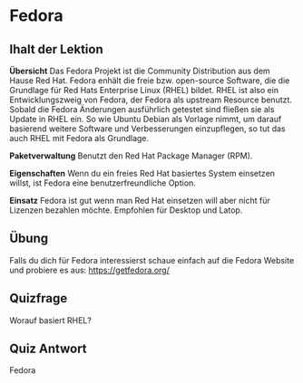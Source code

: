 # Fedora

## Ihalt der Lektion

<b>Übersicht</b>
Das Fedora Projekt ist die Community Distribution aus dem Hause Red Hat. Fedora enhält die freie bzw. open-source Software, die die Grundlage für Red Hats Enterprise Linux (RHEL) bildet. RHEL ist also ein Entwicklungszweig von Fedora, der Fedora als upstream Resource benutzt. Sobald die Fedora Änderungen ausführlich getestet sind fließen sie als Update in RHEL ein. So wie Ubuntu Debian als Vorlage nimmt, um darauf basierend weitere Software und Verbesserungen einzupflegen, so tut das auch RHEL mit Fedora als Grundlage.

<b>Paketverwaltung</b>
Benutzt den Red Hat Package Manager (RPM).

<b>Eigenschaften</b>
Wenn du ein freies Red Hat basiertes System einsetzen willst, ist Fedora eine benutzerfreundliche Option.

<b>Einsatz</b>
Fedora ist gut wenn man Red Hat einsetzen will aber nicht für Lizenzen bezahlen möchte. Empfohlen für Desktop und Latop.

## Übung

Falls du dich für Fedora interessierst schaue einfach auf die Fedora Website und probiere es aus: <a href='https://getfedora.org/'>https://getfedora.org/</a>

## Quizfrage

Worauf basiert RHEL?

## Quiz Antwort

Fedora
